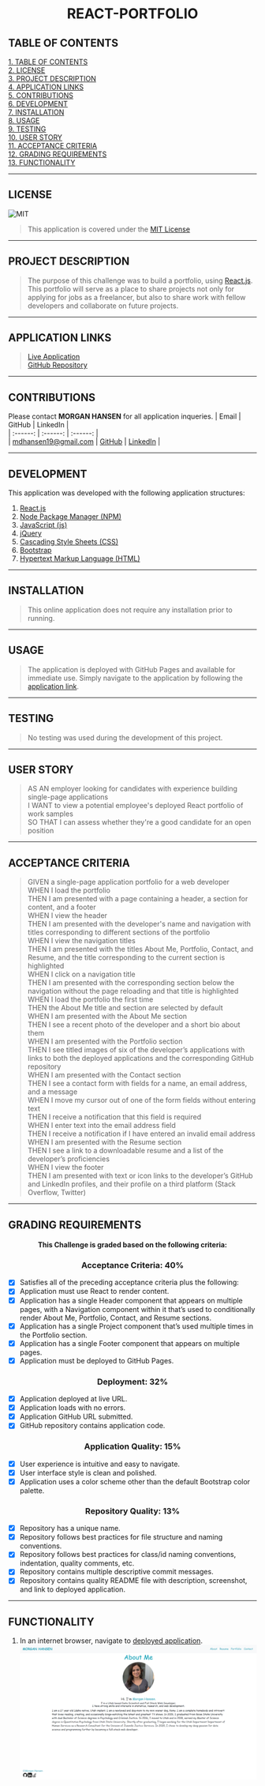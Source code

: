# <div align="center">**REACT-PORTFOLIO**</div>

## **TABLE OF CONTENTS**    
[1. TABLE OF CONTENTS](#TABLE-OF-CONTENTS)  
[2. LICENSE](#LICENSE)  
[3. PROJECT DESCRIPTION](#PROJECT-DESCRIPTION)  
[4. APPLICATION LINKS](#APPLICATION-LINKS)  
[5. CONTRIBUTIONS](#CONTRIBUTIONS)  
[6. DEVELOPMENT](#DEVELOPMENT)  
[7. INSTALLATION](#INSTALLATION)   
[8. USAGE](#USAGE)   
[9. TESTING](#TESTING)  
[10. USER STORY](#USER-STORY)  
[11. ACCEPTANCE CRITERIA](#ACCEPTANCE-CRITERIA)   
[12. GRADING REQUIREMENTS](#GRADING-REQUIREMENTS)    
[13. FUNCTIONALITY](#FUNCTIONALITY)  

---

## **LICENSE**  
![MIT](https://img.shields.io/badge/License-MIT-blue.svg)
> This application is covered under the [MIT License](https://opensource.org/licenses/MIT)    

---

## **PROJECT DESCRIPTION**
> The purpose of this challenge was to build a portfolio, using [React.js](https://reactjs.org/). This portfolio will serve as a place to share projects not only for applying for jobs as a freelancer, but also to share work with fellow developers and collaborate on future projects.  

---

## **APPLICATION LINKS**
> [Live Application](https://mhans19.github.io/mhansen-react-portfolio/)   
> [GitHub Repository](https://github.com/mhans19/mhansen-react-portfolio)  

---

## **CONTRIBUTIONS**   
Please contact **MORGAN HANSEN** for all application inqueries.
| Email | GitHub | LinkedIn |  
| :------: | :------: |  :------: |  
| <mdhansen19@gmail.com> | [GitHub](https://github.com/mhans19?tab=repositories) |  [LinkedIn](https://www.linkedin.com/in/morgan-hansen-47235872/?challengeId=AQF6MR471a-pZgAAAXMTL5e4xLqg_LNW5yawcXgk_uUmLrzsXk5ehOnzlQuK2dOVeX4ARtJwxmcHQrQhtgL_jM96wbBzhLvmAA&submisksionId=813167e8-8027-1e16-5911-1c143c23561f) |  
  
---

## **DEVELOPMENT**  
This application was developed with the following application structures:  
1. [React.js](https://reactjs.org/)  
2. [Node Package Manager (NPM)](https://www.npmjs.com/)
3. [JavaScript (js)](https://developer.mozilla.org/en-US/docs/Web/JavaScript)   
4. [jQuery](https://jquery.com/)   
6. [Cascading Style Sheets (CSS)](https://developer.mozilla.org/en-US/docs/Web/CSS)
7. [Bootstrap](https://getbootstrap.com/docs/4.0/getting-started/introduction/)
8. [Hypertext Markup Language (HTML)](https://developer.mozilla.org/en-US/docs/Web/HTML)

---

## **INSTALLATION**
> This online application does not require any installation prior to running.   

---

## **USAGE**
> The application is deployed with GitHub Pages and available for immediate use. Simply navigate to the application by following the [application link](https://mhans19.github.io/mhansen-react-portfolio/).

---

## **TESTING**
> No testing was used during the development of this project.  

---

## **USER STORY**  
> AS AN employer looking for candidates with experience building single-page applications  
> I WANT to view a potential employee's deployed React portfolio of work samples  
> SO THAT I can assess whether they're a good candidate for an open position   
---

## **ACCEPTANCE CRITERIA**
> GIVEN a single-page application portfolio for a web developer  
> WHEN I load the portfolio  
> THEN I am presented with a page containing a header, a section for content, and a footer  
> WHEN I view the header  
> THEN I am presented with the developer's name and navigation with titles corresponding to different sections of the portfolio  
> WHEN I view the navigation titles  
> THEN I am presented with the titles About Me, Portfolio, Contact, and Resume, and the title corresponding to the current section is highlighted  
> WHEN I click on a navigation title  
> THEN I am presented with the corresponding section below the navigation without the page reloading and that title is highlighted   
> WHEN I load the portfolio the first time  
> THEN the About Me title and section are selected by default  
> WHEN I am presented with the About Me section  
> THEN I see a recent photo of the developer and a short bio about them  
> WHEN I am presented with the Portfolio section  
> THEN I see titled images of six of the developer’s applications with links to both the deployed applications and the corresponding GitHub repository  
> WHEN I am presented with the Contact section  
> THEN I see a contact form with fields for a name, an email address, and a message  
> WHEN I move my cursor out of one of the form fields without entering text  
> THEN I receive a notification that this field is required  
> WHEN I enter text into the email address field  
> THEN I receive a notification if I have entered an invalid email address  
> WHEN I am presented with the Resume section  
> THEN I see a link to a downloadable resume and a list of the developer’s proficiencies  
> WHEN I view the footer  
> THEN I am presented with text or icon links to the developer’s GitHub and LinkedIn profiles, and their profile on a third platform (Stack Overflow, Twitter)   

---

## **GRADING REQUIREMENTS**
#### <div align="center">This Challenge is graded based on the following criteria:</div>
### **<div align="center">Acceptance Criteria: 40%</div>**
- [x] Satisfies all of the preceding acceptance criteria plus the following:
- [x] Application must use React to render content.
- [x] Application has a single Header component that appears on multiple pages, with a Navigation component within it that’s used to conditionally render About Me, Portfolio, Contact, and Resume sections.
- [x] Application has a single Project component that’s used multiple times in the Portfolio section.
- [x] Application has a single Footer component that appears on multiple pages.
- [x] Application must be deployed to GitHub Pages.

### **<div align="center">Deployment: 32%</div>**
- [x] Application deployed at live URL.
- [x] Application loads with no errors.
- [x] Application GitHub URL submitted.
- [x] GitHub repository contains application code.

### **<div align="center">Application Quality: 15%</div>**
- [x] User experience is intuitive and easy to navigate.
- [x] User interface style is clean and polished.
- [x] Application uses a color scheme other than the default Bootstrap color palette.

### **<div align="center">Repository Quality: 13%</div>**
- [x] Repository has a unique name.
- [x] Repository follows best practices for file structure and naming conventions.
- [x] Repository follows best practices for class/id naming conventions, indentation, quality comments, etc.
- [x] Repository contains multiple descriptive commit messages.
- [x] Repository contains quality README file with description, screenshot, and link to deployed application.

---

## **FUNCTIONALITY**  
1. In an internet browser, navigate to [deployed application](https://mhans19.github.io/mhansen-react-portfolio/).
![](src\assets\Screenshot.PNG)  
